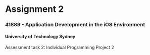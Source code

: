 # Assignment 2

### 41889 - 	Application Development in the iOS Environment
#### University of Technology Sydney

Assessment task 2: Individual Programming Project 2
